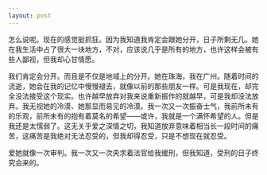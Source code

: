 ```yaml
---
layout: post
---
```

怎么说呢。现在的感觉挺抓狂。因为我知道我肯定会跟她分开，日子所剩无几。她在我生活中占了很大一块地方，不对，应该说几乎是所有的地方，也许这样会被有些人鄙视，但我却心甘情愿。

我们肯定会分开。而且是不仅是地域上的分开。她在珠海，我在广州。随着时间的流逝，她会在我的记忆中慢慢褪去，就像以前的那些朋友一样。可是我现在，却完全没法接受这个现实。也许越早放弃对我来说重新振作的就越早，可是我却没法放弃。我无视她的冷漠、她那显而易见的冷漠。我一次又一次振奋士气，我前所未有的乐观，前所未有的抱有着莫名的希望——或许，我就是一个满怀希望的人。但是我还是太懦弱了。这无关乎爱之深情之切，我知道放弃意味着相当长一段时间的痛苦，这痛苦是我绝对无法忍受的，但我却得忍受，只是不想现在就忍受。

爱她就像一次审判。我一次又一次央求着法官给我缓刑，但我知道，受刑的日子终究会来的。